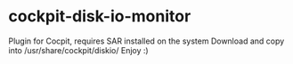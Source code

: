# cockpit-disk-io-monitor
Plugin for Cocpit, requires SAR installed on the system
Download and copy into /usr/share/cockpit/diskio/
Enjoy :)
